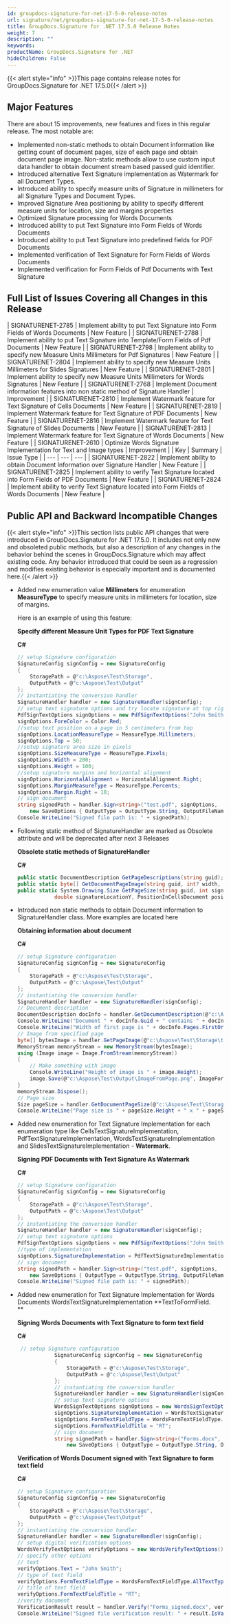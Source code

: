 ```yaml
---
id: groupdocs-signature-for-net-17-5-0-release-notes
url: signature/net/groupdocs-signature-for-net-17-5-0-release-notes
title: GroupDocs.Signature for .NET 17.5.0 Release Notes
weight: 7
description: ""
keywords: 
productName: GroupDocs.Signature for .NET
hideChildren: False
---
```

{{< alert style="info" >}}This page contains release notes for GroupDocs.Signature for .NET 17.5.0{{< /alert >}}

## Major Features

There are about 15 improvements, new features and fixes in this regular release. The most notable are:

*   Implemented non-static methods to obtain Document information like getting count of document pages, size of each page and obtain document page image. Non-static methods allow to use custom input data handler to obtain document stream based passed guid identifier.
*   Introduced alternative Text Signature implementation as Watermark for all Document Types.
*   Introduced ability to specify measure units of Signature in millimeters for all Signature Types and Document Types.
*   Improved Signature Area positioning by ability to specify different measure units for location, size and margins properties
*   Optimized Signature processing for Words Documents
*   Introduced ability to put Text Signature into Form Fields of Words Documents
*   Introduced ability to put Text Signature into predefined fields for PDF Documents
*   Implemented verification of Text Signature for Form Fields of Words Documents
*   Implemented verification for Form Fields of Pdf Documents with Text Signature

## Full List of Issues Covering all Changes in this Release

| SIGNATURENET-2785 | Implement ability to put Text Signature into Form Fields of Words Documents | New Feature |
| SIGNATURENET-2788 | Implement ability to put Text Signature into Template/Form Fields of Pdf Documents | New Feature |
| SIGNATURENET-2798 | Implement ability to specify new Measure Units Millimeters for Pdf Signatures | New Feature |
| SIGNATURENET-2804 | Implement ability to specify new Measure Units Millimeters for Slides Signatures | New Feature |
| SIGNATURENET-2801 | Implement ability to specify new Measure Units Millimeters for Words Signatures | New Feature |
| SIGNATURENET-2768 | Implement Document information features into non static method of Signature Handler | Improvement |
| SIGNATURENET-2810 | Implement Watermark feature for Text Signature of Cells Documents | New Feature |
| SIGNATURENET-2819 | Implement Watermark feature for Text Signature of PDF Documents | New Feature |
| SIGNATURENET-2816 | Implement Watermark feature for Text Signature of Slides Documents | New Feature |
| SIGNATURENET-2813 | Implement Watermark feature for Text Signature of Words Documents | New Feature |
| SIGNATURENET-2610 | Optimize Words Signature Implementation for Text and Image types | Improvement |
| Key | Summary | Issue Type |
| --- | --- | --- |
| SIGNATURENET-2822 | Implement ability to obtain Document Information over Signature Handler | New Feature |
| SIGNATURENET-2825 | Implement ability to verify Text Signature located into Form Fields of PDF Documents | New Feature |
| SIGNATURENET-2824 | Implement ability to verify Text Signature located into Form Fields of Words Documents | New Feature |

## Public API and Backward Incompatible Changes

{{< alert style="info" >}}This section lists public API changes that were introduced in GroupDocs.Signature for .NET 17.5.0. It includes not only new and obsoleted public methods, but also a description of any changes in the behavior behind the scenes in GroupDocs.Signature which may affect existing code. Any behavior introduced that could be seen as a regression and modifies existing behavior is especially important and is documented here.{{< /alert >}}

*   Added new enumeration value **Millimeters** for enumeration **MeasureType** to specify measure units in millimeters for location, size of margins.
    
    Here is an example of using this feature:
    
    **Specify different Measure Unit Types for PDF Text Signature**
    
    **C#**
    
    ```csharp
    // setup Signature configuration
    SignatureConfig signConfig = new SignatureConfig
    {
        StoragePath = @"c:\Aspose\Test\Storage",
        OutputPath = @"c:\Aspose\Test\Output"
    };
    // instantiating the conversion handler
    SignatureHandler handler = new SignatureHandler(signConfig);
    // setup text signature options and try locate signature at top right corner
    PdfSignTextOptions signOptions = new PdfSignTextOptions("John Smith");
    signOptions.ForeColor = Color.Red;
    //setup text position on a page in 5 centimeters from top 
    signOptions.LocationMeasureType = MeasureType.Millimeters;
    signOptions.Top = 50;
    //setup signature area size in pixels
    signOptions.SizeMeasureType = MeasureType.Pixels;
    signOptions.Width = 200;
    signOptions.Height = 100;
    //setup signature margins and horizontal alignment
    signOptions.HorizontalAlignment = HorizontalAlignment.Right;
    signOptions.MarginMeasureType = MeasureType.Percents;
    signOptions.Margin.Right = 10;
    // sign document
    string signedPath = handler.Sign<string>("test.pdf", signOptions,
        new SaveOptions { OutputType = OutputType.String, OutputFileName = "DifferentMeasureUnitTypes" });
    Console.WriteLine("Signed file path is: " + signedPath);
    ```
    

*   Following static method of SignatureHandler are marked as Obsolete attribute and will be deprecated after next 3 Releases
    
    **Obsolete static methods of SignatureHandler**
    
    **C#**
    
    ```csharp
    public static DocumentDescription GetPageDescriptions(string guid);
    public static byte[] GetDocumentPageImage(string guid, int? width, int? quality, int pageIndex);
    public static System.Drawing.Size GetPageSize(string guid, int signaturePageNumber, double signatureLocationX,
                double signatureLocationY, PositionInCellsDocument positionInCellsDocument);
    
    ```
    
*   Introduced non static methods to obtain Document information to SignatureHandler class. More examples are located here
    
    **Obtaining information about document**
    
    **C#**
    
    ```csharp
    // setup Signature configuration
    SignatureConfig signConfig = new SignatureConfig
    {    
        StoragePath = @"c:\Aspose\Test\Storage",    
        OutputPath = @"c:\Aspose\Test\Output"
    };
    // instantiating the conversion handler
    SignatureHandler handler = new SignatureHandler(signConfig);
    // Document description
    DocumentDescription docInfo = handler.GetDocumentDescription(@"c:\Aspose\Test\Storage\test.pdf");
    Console.WriteLine("Document " + docInfo.Guid + " contains " + docInfo.PageCount + " pages");
    Console.WriteLine("Width of first page is " + docInfo.Pages.FirstOrDefault().Width);
    // Image from specified page
    byte[] bytesImage = handler.GetPageImage(@"c:\Aspose\Test\Storage\test.pdf", 1);
    MemoryStream memoryStream = new MemoryStream(bytesImage);
    using (Image image = Image.FromStream(memoryStream))
    {    
        // Make something with image   
        Console.WriteLine("Height of image is " + image.Height);    
        image.Save(@"c:\Aspose\Test\Output\ImageFromPage.png", ImageFormat.Png);
    }
    memoryStream.Dispose();
    // Page size
    Size pageSize = handler.GetDocumentPageSize(@"c:\Aspose\Test\Storage\test.pdf", 1);
    Console.WriteLine("Page size is " + pageSize.Height + " x " + pageSize.Width); 
    ```
    
*   Added new enumeration for Text Signature Implementation for each enumeration type like CellsTextSignatureImplementation, PdfTextSignatureImplementation, WordsTextSignatureImplementation and SlidesTextSignatureImplementation - **Watermark**.
    
    **Signing PDF Documents with Text Signature As Watermark**
    
    **C#**
    
    ```csharp
    // setup Signature configuration
    SignatureConfig signConfig = new SignatureConfig
    {
        StoragePath = @"c:\Aspose\Test\Storage",
        OutputPath = @"c:\Aspose\Test\Output"
    };
    // instantiating the conversion handler
    SignatureHandler handler = new SignatureHandler(signConfig);
    // setup text signature options
    PdfSignTextOptions signOptions = new PdfSignTextOptions("John Smith");
    //type of implementation
    signOptions.SignatureImplementation = PdfTextSignatureImplementation.Watermark;
    // sign document
    string signedPath = handler.Sign<string>("test.pdf", signOptions,
        new SaveOptions { OutputType = OutputType.String, OutputFileName = "Pdf_TextSignatureWatermark" });
    Console.WriteLine("Signed file path is: " + signedPath);
    ```
    
*   Added new enumeration for Text Signature Implementation for Words Documents WordsTextSignatureImplementation **TextToFormField.  
    **
    
    **Signing Words Documents with Text Signature to form text field**
    
    **C#**
    
    ```csharp
     // setup Signature configuration
                SignatureConfig signConfig = new SignatureConfig
                {
                    StoragePath = @"c:\Aspose\Test\Storage",
                    OutputPath = @"c:\Aspose\Test\Output"
                };
                // instantiating the conversion handler
                SignatureHandler handler = new SignatureHandler(signConfig);
                // setup text signature options
                WordsSignTextOptions signOptions = new WordsSignTextOptions("John Smith");
                signOptions.SignatureImplementation = WordsTextSignatureImplementation.TextToFormField;
                signOptions.FormTextFieldType = WordsFormTextFieldType.RichText;
                signOptions.FormTextFieldTitle = "RT";
                // sign document
                string signedPath = handler.Sign<string>("Forms.docx", signOptions,
                    new SaveOptions { OutputType = OutputType.String, OutputFileName = "Words_FormFields" });
    
    ```
    
    **Verification of Words Document signed with Text Signature to form text field**
    
    **C#**
    
    ```csharp
    // setup Signature configuration
    SignatureConfig signConfig = new SignatureConfig
    {
        StoragePath = @"c:\Aspose\Test\Storage",
        OutputPath = @"c:\Aspose\Test\Output"
    };
    // instantiating the conversion handler
    SignatureHandler handler = new SignatureHandler(signConfig);
    // setup digital verification options
    WordsVerifyTextOptions verifyOptions = new WordsVerifyTextOptions();
    // specify other options
    // text
    verifyOptions.Text = "John Smith";
    // type of text field
    verifyOptions.FormTextFieldType = WordsFormTextFieldType.AllTextTypes;
    // title of text field
    verifyOptions.FormTextFieldTitle = "RT";
    //verify document
    VerificationResult result = handler.Verify("Forms_signed.docx", verifyOptions);
    Console.WriteLine("Signed file verification result: " + result.IsValid);
    ```
